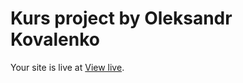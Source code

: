 # Kurs project by Oleksandr Kovalenko

Your site is live at [View live](https://akovalenko777.github.io/creative/).